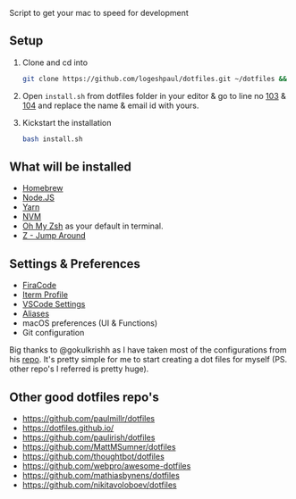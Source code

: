 Script to get your mac to speed for development

## Setup

1. Clone and cd into
    ```bash
    git clone https://github.com/logeshpaul/dotfiles.git ~/dotfiles && cd dotfiles
    ```
2. Open `install.sh` from dotfiles folder in your editor & go to line no [103](https://github.com/logeshpaul/dotfiles/blob/master/install.sh#L103) & [104](https://github.com/logeshpaul/dotfiles/blob/master/install.sh#L104) and replace the name & email id with yours.

3. Kickstart the installation
    ```bash
    bash install.sh
    ```
## What will be installed

- [Homebrew](http://brew.sh/)
- [Node.JS](https://nodejs.org/en/)
- [Yarn](https://yarnpkg.com/)
- [NVM](https://github.com/lukechilds/zsh-nvm)
- [Oh My Zsh](https://github.com/robbyrussell/oh-my-zsh) as your default in terminal.
- [Z - Jump Around](https://github.com/robbyrussell/oh-my-zsh/tree/master/plugins/z)
## Settings & Preferences
- [FiraCode](https://github.com/tonsky/FiraCode)
- [Iterm Profile](./Default.iterm2.json)
- [VSCode Settings](./vscode)
- [Aliases](./docs/Aliases.md)
- macOS preferences (UI & Functions)
- Git configuration

Big thanks to @gokulkrishh as I have taken most of the configurations from his [repo](https://github.com/gokulkrishh/dotfiles). It's pretty simple for me to start creating a dot files for myself (PS. other repo's I referred is pretty huge).

## Other good dotfiles repo's
- https://github.com/paulmillr/dotfiles
- https://dotfiles.github.io/
- https://github.com/paulirish/dotfiles
- https://github.com/MattMSumner/dotfiles
- https://github.com/thoughtbot/dotfiles
- https://github.com/webpro/awesome-dotfiles
- https://github.com/mathiasbynens/dotfiles
- https://github.com/nikitavoloboev/dotfiles

